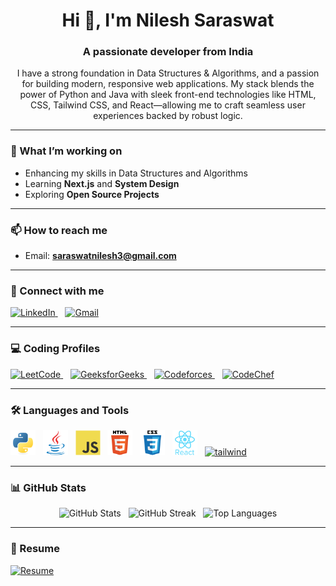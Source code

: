 <h1 align="center">Hi 👋, I'm Nilesh Saraswat</h1>
<h3 align="center">A passionate developer from India</h3>

<p align="center">
I have a strong foundation in Data Structures & Algorithms, and a passion for building modern, responsive web applications. My stack blends the power of Python and Java with sleek front-end technologies like HTML, CSS, Tailwind CSS, and React—allowing me to craft seamless user experiences backed by robust logic.
</p>

---

### 🔭 What I’m working on
- Enhancing my skills in Data Structures and Algorithms  
- Learning **Next.js** and **System Design**  
- Exploring **Open Source Projects**  

---

### 📫 How to reach me  
- Email: **saraswatnilesh3@gmail.com**  

---

### 🤝 Connect with me  
<p align="left">
  <a href="https://linkedin.com/in/nilesh-saraswat-320156343" target="_blank">
    <img src="https://raw.githubusercontent.com/rahuldkjain/github-profile-readme-generator/master/src/images/icons/Social/linked-in-alt.svg" alt="LinkedIn" height="30" width="40" />
  </a>&nbsp;&nbsp;
  <a href="mailto:saraswatnilesh3@gmail.com" target="_blank">
    <img src="https://cdn.jsdelivr.net/gh/simple-icons/simple-icons/icons/gmail.svg" alt="Gmail" height="30" width="40" />
  </a>
</p>

---

### 💻 Coding Profiles  
<p align="left">
  <a href="https://leetcode.com/u/Nilesh3011/" target="_blank">
    <img src="https://raw.githubusercontent.com/rahuldkjain/github-profile-readme-generator/master/src/images/icons/Social/leet-code.svg" alt="LeetCode" height="30" width="40" />
  </a>&nbsp;&nbsp;
  <a href="https://www.geeksforgeeks.org/user/saraswatssc8/" target="_blank">
    <img src="https://upload.wikimedia.org/wikipedia/commons/4/43/GeeksforGeeks.svg" alt="GeeksforGeeks" height="30" width="40" />
  </a>&nbsp;&nbsp;
  <a href="https://codeforces.com/profile/nilesh30" target="_blank">
    <img src="https://raw.githubusercontent.com/rahuldkjain/github-profile-readme-generator/master/src/images/icons/Social/codeforces.svg" alt="Codeforces" height="30" width="40" />
  </a>&nbsp;&nbsp;
  <a href="https://www.codechef.com/users/hardy_jazz_56" target="_blank">
    <img src="https://cdn.codechef.com/sites/all/themes/abessive/cc-logo.png" alt="CodeChef" height="40" width="40" />
  </a>
</p>

---

### 🛠️ Languages and Tools  
<p align="left">
  <a href="https://www.python.org" target="_blank"><img src="https://raw.githubusercontent.com/devicons/devicon/master/icons/python/python-original.svg" alt="python" width="40" height="40"/></a>&nbsp;&nbsp;
  <a href="https://www.java.com" target="_blank"><img src="https://raw.githubusercontent.com/devicons/devicon/master/icons/java/java-original.svg" alt="java" width="40" height="40"/></a>&nbsp;&nbsp;
  <a href="https://developer.mozilla.org/en-US/docs/Web/JavaScript" target="_blank"><img src="https://raw.githubusercontent.com/devicons/devicon/master/icons/javascript/javascript-original.svg" alt="javascript" width="40" height="40"/></a>&nbsp;&nbsp;
  <a href="https://www.w3.org/html/" target="_blank"><img src="https://raw.githubusercontent.com/devicons/devicon/master/icons/html5/html5-original-wordmark.svg" alt="html5" width="40" height="40"/></a>&nbsp;&nbsp;
  <a href="https://www.w3schools.com/css/" target="_blank"><img src="https://raw.githubusercontent.com/devicons/devicon/master/icons/css3/css3-original-wordmark.svg" alt="css3" width="40" height="40"/></a>&nbsp;&nbsp;
  <a href="https://reactjs.org/" target="_blank"><img src="https://raw.githubusercontent.com/devicons/devicon/master/icons/react/react-original-wordmark.svg" alt="react" width="40" height="40"/></a>&nbsp;&nbsp;
  <a href="https://tailwindcss.com/" target="_blank"><img src="https://www.vectorlogo.zone/logos/tailwindcss/tailwindcss-icon.svg" alt="tailwind" width="40" height="40"/></a>
</p>

---

### 📊 GitHub Stats   

<p align="center">
  <img src="https://github-readme-stats.vercel.app/api?username=nilesh325&show_icons=true&theme=tokyonight&hide_border=true" alt="GitHub Stats" height="160"/>&nbsp;&nbsp;
  <img src="https://streak-stats.demolab.com?user=nilesh325&theme=tokyonight&hide_border=true" alt="GitHub Streak" height="160"/>&nbsp;&nbsp;
  <img src="https://github-readme-stats.vercel.app/api/top-langs/?username=nilesh325&layout=compact&theme=tokyonight&hide_border=true" alt="Top Languages" height="160"/>
</p>

---

### 📄 Resume  
<p align="left">
  <a href="YOUR_RESUME_LINK_HERE" target="_blank">
    <img src="https://cdn.jsdelivr.net/gh/simple-icons/simple-icons/icons/adobeacrobatreader.svg" alt="Resume" height="40" width="40" />
  </a>
</p>



